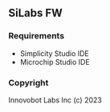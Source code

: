 ## SiLabs FW

### Requirements
+ Simplicity Studio IDE
+ Microchip Studio IDE


### Copyright

Innovobot Labs Inc (c) 2023
